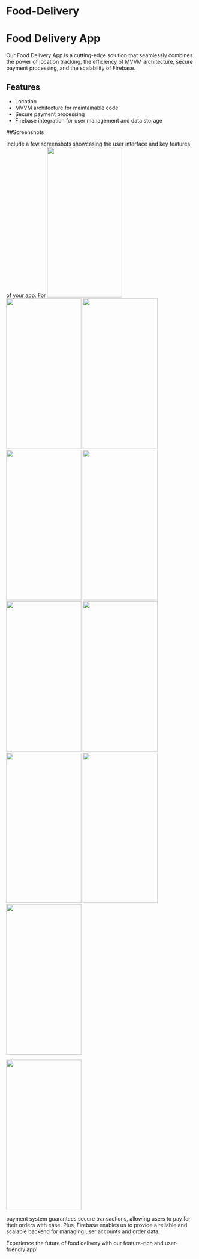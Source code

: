 # Food-Delivery

# Food Delivery App
Our Food Delivery App is a cutting-edge solution that seamlessly combines the power of location tracking, the efficiency of MVVM architecture, secure payment processing, and the scalability of Firebase.

## Features
- Location
- MVVM architecture for maintainable code
- Secure payment processing
- Firebase integration for user management and data storage

##Screenshots

Include a few screenshots showcasing the user interface and key features of your app. For 
<img src="https://github.com/jester-sys/Food-Delivery-/assets/115554090/2571e1d5-7600-4e44-800f-331fa64f7085" width="200" height="400">
<img src="https://github.com/jester-sys/Food-Delivery-/assets/115554090/12933646-d04b-4cb6-9337-5b06a2eed00b" width="200" height="400">
<img src="https://github.com/jester-sys/Food-Delivery-/assets/115554090/5f3c8d1f-b39d-4b8f-a982-f1a1062426b6" width="200" height="400">
<img src="https://github.com/jester-sys/Food-Delivery-/assets/115554090/2a37bdd8-4031-4352-892b-0cb473a8e000" width="200" height="400">
<img src="https://github.com/jester-sys/Food-Delivery-/assets/115554090/4c4b837a-eb1e-4afc-b0a3-8bb3b4b2c694" width="200" height="400">
<img src="https://github.com/jester-sys/Food-Delivery-/assets/115554090/047ceea4-7bee-4147-9f99-872e50a5131d" width="200" height="400">
<img src="https://github.com/jester-sys/Food-Delivery-/assets/115554090/e3573917-c25b-464f-9c68-bfab1c3ab14c" width="200" height="400">
<img src="https://github.com/jester-sys/Food-Delivery-/assets/115554090/716cd062-0e43-44bf-b0b5-fd54f4d01356" width="200" height="400">
<img src="https://github.com/jester-sys/Food-Delivery-/assets/115554090/05b21648-1e9b-4571-af2c-cde6189df9e5" width="200" height="400">
<img src="https://github.com/jester-sys/Food-Delivery-/assets/115554090/4d347bf9-98d2-413c-8248-5a0a58b689da" width="200" height="400">

<img src="https://github.com/jester-sys/Food-Delivery-/assets/115554090/6f89ac00-ce9b-4ab6-8c12-20db21e619dd" width="200" height="400">




 payment system guarantees secure transactions, allowing users to pay for their orders with ease. Plus, Firebase enables us to provide a reliable and scalable backend for managing user accounts and order data.

Experience the future of food delivery with our feature-rich and user-friendly app!
